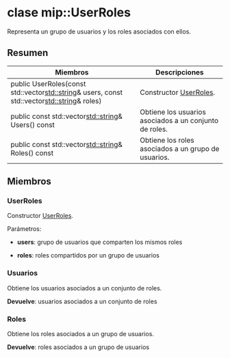 # <a name="class-mipuserroles"></a>clase mip::UserRoles 
Representa un grupo de usuarios y los roles asociados con ellos.
  
## <a name="summary"></a>Resumen
 Miembros                        | Descripciones                                
--------------------------------|---------------------------------------------
public UserRoles(const std::vector<std::string>& users, const std::vector<std::string>& roles)  |  Constructor [UserRoles](class_mip_userroles.md).
public const std::vector<std::string>& Users() const  |  Obtiene los usuarios asociados a un conjunto de roles.
public const std::vector<std::string>& Roles() const  |  Obtiene los roles asociados a un grupo de usuarios.
  
## <a name="members"></a>Miembros
  
### <a name="userroles"></a>UserRoles
Constructor [UserRoles](class_mip_userroles.md).

Parámetros:  
* **users**: grupo de usuarios que comparten los mismos roles 


* **roles**: roles compartidos por un grupo de usuarios


  
### <a name="users"></a>Usuarios
Obtiene los usuarios asociados a un conjunto de roles.

  
**Devuelve**: usuarios asociados a un conjunto de roles
  
### <a name="roles"></a>Roles
Obtiene los roles asociados a un grupo de usuarios.

  
**Devuelve**: roles asociados a un grupo de usuarios
